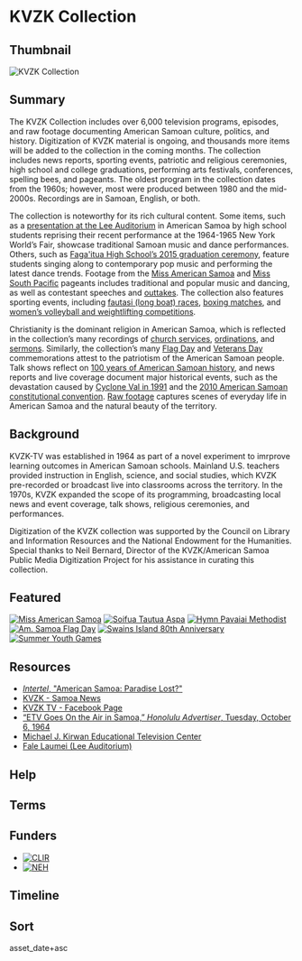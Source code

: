 # KVZK Collection 

## Thumbnail

![KVZK Collection](https://s3.amazonaws.com/americanarchive.org/special-collections/kvzk_american_samoa.png "KVZK Collection Logo")

## Summary 

The KVZK Collection includes over 6,000 television programs, episodes, and raw footage documenting American Samoan culture, politics, and history. Digitization of KVZK material is ongoing, and thousands more items will be added to the collection in the coming months. The collection includes news reports, sporting events, patriotic and religious ceremonies, high school and college graduations, performing arts festivals, conferences, spelling bees, and pageants. The oldest program in the collection dates from the 1960s; however, most were produced between 1980 and the mid-2000s. Recordings are in Samoan, English, or both.

The collection is noteworthy for its rich cultural content. Some items, such as a [presentation at the Lee Auditorium](/catalog/cpb-aacip-d64491273c6) in American Samoa by high school students reprising their recent performance at the 1964-1965 New York World’s Fair, showcase traditional Samoan music and dance performances. Others, such as [Faga'itua High School’s 2015 graduation ceremony](/catalog/cpb-aacip-3f517639614), feature students singing along to contemporary pop music and performing the latest dance trends. Footage from the [Miss American Samoa](/catalog/cpb-aacip-32f4f9aa618) and [Miss South Pacific](/catalog/cpb-aacip-15d98b1f18e) pageants includes traditional and popular music and dancing, as well as contestant speeches and [outtakes](/catalog/cpb-aacip-8105b8667f7). The collection also features sporting events, including [fautasi (long boat) races](/catalog/cpb-aacip-d2491e4cdee), [boxing matches](/catalog/cpb-aacip-3cd17ab0b98), and [women’s volleyball and weightlifting competitions](/catalog/cpb-aacip-4f654284a5c). 

Christianity is the dominant religion in American Samoa, which is reflected in the collection’s many recordings of [church services](/catalog/cpb-aacip-5cc71997fac), [ordinations](/catalog/cpb-aacip-b80e5cbb1a4), and [sermons](/catalog/cpb-aacip-597220de3dc). Similarly, the collection’s many [Flag Day](/catalog?f%5Bprogram_titles%5D%5B%5D=Flag+Day&f%5Baccess_types%5D%5B%5D=online) and [Veterans Day](/catalog/cpb-aacip-634bc9e0f94) commemorations attest to the patriotism of the American Samoan people. Talk shows reflect on [100 years of American Samoan history](/catalog?f%5Bprogram_titles%5D%5B%5D=100+Years+American+Samoa&sort=asset_date+asc&f%5baccess_types%5d%5b%5d=online), and news reports and live coverage document major historical events, such as the devastation caused by [Cyclone Val in 1991](/catalog/cpb-aacip-9b3c6656bd9) and the [2010 American Samoan constitutional convention](/catalog/cpb-aacip-a7875917521). [Raw footage](/catalog/cpb-aacip-d4c9b2c8ceb?start=5996.1&end=9014.28) captures scenes of everyday life in American Samoa and the natural beauty of the territory. 

## Background

KVZK-TV was established in 1964 as part of a novel experiment to imrprove learning outcomes in American Samoan schools. Mainland U.S. teachers provided instruction in English, science, and social studies, which KVZK pre-recorded or broadcast live into classrooms across the territory. In the 1970s, KVZK expanded the scope of its programming, broadcasting local news and event coverage, talk shows, religious ceremonies, and performances. 

Digitization of the KVZK collection was supported by the Council on Library and Information Resources and the National Endowment for the Humanities. Special thanks to Neil Bernard, Director of the KVZK/American Samoa Public Media Digitization Project for his assistance in curating this collection. 

## Featured

[![Miss American Samoa](https://s3.amazonaws.com/americanarchive.org/special-collections/miss-amer-samoa-featured.jpeg)](/catalog/cpb-aacip-5c8180df20d)
[![Soifua Tautua Aspa](https://s3.amazonaws.com/americanarchive.org/special-collections/soifua-tautua-aspa-featured.jpeg)](/cpb-aacip-91245299131)
[![Hymn Pavaiai Methodist](https://s3.amazonaws.com/americanarchive.org/special-collections/hymn-pavaiai-methodist-featured.jpeg)](/catalog/cpb-aacip-802f1eebd8f)
[![Am. Samoa Flag Day](https://s3.amazonaws.com/americanarchive.org/special-collections/am-samoa-flag-day-featured.jpeg)](/catalog/cpb-aacip-559153e4095)
[![Swains Island 80th Anniversary](https://s3.amazonaws.com/americanarchive.org/special-collections/swains-featured.jpeg)](/catalog/cpb-aacip-7b3072b608d)
[![Summer Youth Games](https://s3.amazonaws.com/americanarchive.org/special-collections/summer-youth-games-featured.jpeg)](/catalog/cpb-aacip-197223284cd)

## Resources

- [*Intertel*, "American Samoa: Paradise Lost?"](/catalog/cpb-aacip-512-st7dr2qb71)
- [KVZK - Samoa News](https://www.samoanews.com/kvzk)
- [KVZK TV - Facebook Page](https://www.facebook.com/KVZKTV/)
- [“ETV Goes On the Air in Samoa,” *Honolulu Advertiser*, Tuesday, October 6, 1964](https://www.newspapers.com/article/honolulu-star-advertiser-etv-goes-on-the/61505704/)
- [Michael J. Kirwan Educational Television Center](https://home.nps.gov/places/michael-j-kirwan-educational-television-center.htm)
- [Fale Laumei (Lee Auditorium)](https://www.doi.gov/oia/press/2010/Auditorium-in-American-Samoa)

## Help

## Terms

## Funders

- [![CLIR](https://s3.amazonaws.com/americanarchive.org/org-logos/clir-logo.jpg "CLIR logo")](https://wwww.clir.org/)
- [![NEH](https://s3.amazonaws.com/americanarchive.org/org-logos/neh-logo-preferred.jpg "NEH logo")](https://www.neh.gov/)

## Timeline

## Sort

asset_date+asc

